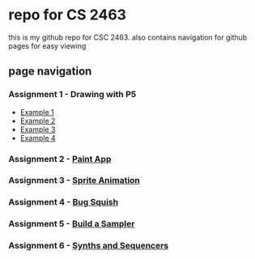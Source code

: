 # repo for CS 2463

this is my github repo for CSC 2463. also contains navigation for github pages for easy viewing

## page navigation

### Assignment 1 - Drawing with P5

- [Example 1](https://ashaid.github.io/csc_2463/assignment%201/example-1/index.html)
- [Example 2](https://ashaid.github.io/csc_2463/assignment%201/example-2/index.html)
- [Example 3](https://ashaid.github.io/csc_2463/assignment%201/example-3/index.html)
- [Example 4](https://ashaid.github.io/csc_2463/assignment%201/example-4/index.html)

### Assignment 2 - [Paint App](https://ashaid.github.io/csc_2463/assignment%202/index.html)

### Assignment 3 - [Sprite Animation](https://ashaid.github.io/csc_2463/assignment%203/index.html)

### Assignment 4 - [Bug Squish](https://ashaid.github.io/csc_2463/assignment%204/index.html)

### Assignment 5 - [Build a Sampler](https://ashaid.github.io/csc_2463/assignment%205/index.html)

### Assignment 6 - [Synths and Sequencers](https://ashaid.github.io/csc_2463/assignment%206/index.html)
